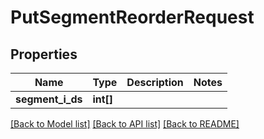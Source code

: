 # PutSegmentReorderRequest

## Properties
Name | Type | Description | Notes
------------ | ------------- | ------------- | -------------
**segment_i_ds** | **int[]** |  | 

[[Back to Model list]](../../README.md#documentation-for-models) [[Back to API list]](../../README.md#documentation-for-api-endpoints) [[Back to README]](../../README.md)

